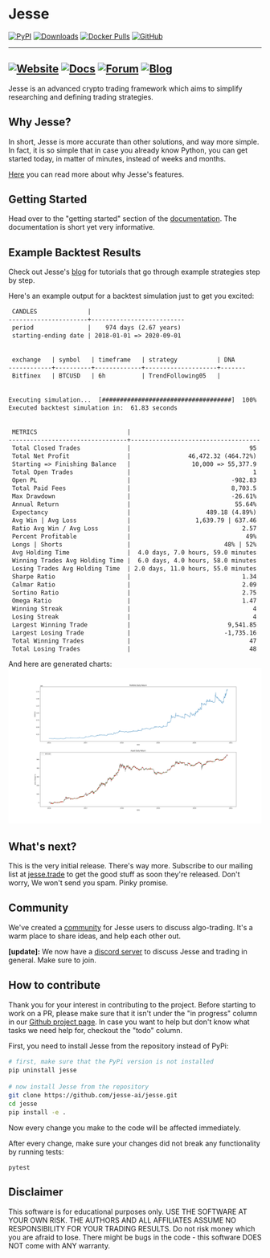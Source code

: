 # Jesse
[![PyPI](https://img.shields.io/pypi/v/jesse)](https://pypi.org/project/jesse)
[![Downloads](https://pepy.tech/badge/jesse)](https://pepy.tech/project/jesse)
[![Docker Pulls](https://img.shields.io/docker/pulls/salehmir/jesse)](https://hub.docker.com/r/salehmir/jesse)
[![GitHub](https://img.shields.io/github/license/jesse-ai/jesse)](https://github.com/jesse-ai/jesse)

---

[![Website](https://img.shields.io/badge/Website-Start%20here!-9cf)](https://jesse.trade)
[![Docs](https://img.shields.io/badge/Docs-Learn%20how!-red)](https://docs.jesse.trade)
[![Forum](https://img.shields.io/badge/Forum-Join%20us!-brightgreen)](https://forum.jesse.trade)
[![Blog](https://img.shields.io/badge/Blog-Get%20the%20news!-blueviolet)](https://jesse.trade/blog)
---
Jesse is an advanced crypto trading framework which aims to simplify researching and defining trading strategies.

## Why Jesse?
In short, Jesse is more accurate than other solutions, and way more simple. 
In fact, it is so simple that in case you already know Python, you can get started today, in matter of minutes, instead of weeks and months. 

[Here](https://docs.jesse.trade/docs/) you can read more about why Jesse's features. 

## Getting Started
Head over to the "getting started" section of the [documentation](https://docs.jesse.trade/docs/getting-started). The 
documentation is short yet very informative. 

## Example Backtest Results

Check out Jesse's [blog](https://jesse.trade/blog) for tutorials that go through example strategies step by step. 

Here's an example output for a backtest simulation just to get you excited:
```
 CANDLES              |
----------------------+--------------------------
 period               |    974 days (2.67 years)
 starting-ending date | 2018-01-01 => 2020-09-01


 exchange   | symbol   | timeframe   | strategy           | DNA
------------+----------+-------------+--------------------+-------
 Bitfinex   | BTCUSD   | 6h          | TrendFollowing05   |


Executing simulation...  [####################################]  100%
Executed backtest simulation in:  61.83 seconds


 METRICS                         |
---------------------------------+------------------------------------
 Total Closed Trades             |                                 95
 Total Net Profit                |                46,472.32 (464.72%)
 Starting => Finishing Balance   |                 10,000 => 55,377.9
 Total Open Trades               |                                  1
 Open PL                         |                            -982.83
 Total Paid Fees                 |                            8,703.5
 Max Drawdown                    |                            -26.61%
 Annual Return                   |                             55.64%
 Expectancy                      |                     489.18 (4.89%)
 Avg Win | Avg Loss              |                  1,639.79 | 637.46
 Ratio Avg Win / Avg Loss        |                               2.57
 Percent Profitable              |                                49%
 Longs | Shorts                  |                          48% | 52%
 Avg Holding Time                |  4.0 days, 7.0 hours, 59.0 minutes
 Winning Trades Avg Holding Time |  6.0 days, 4.0 hours, 58.0 minutes
 Losing Trades Avg Holding Time  | 2.0 days, 11.0 hours, 55.0 minutes
 Sharpe Ratio                    |                               1.34
 Calmar Ratio                    |                               2.09
 Sortino Ratio                   |                               2.75
 Omega Ratio                     |                               1.47
 Winning Streak                  |                                  4
 Losing Streak                   |                                  4
 Largest Winning Trade           |                           9,541.85
 Largest Losing Trade            |                          -1,735.16
 Total Winning Trades            |                                 47
 Total Losing Trades             |                                 48
```

And here are generated charts:
![chart-example](https://raw.githubusercontent.com/jesse-ai/jesse/master/assets/chart-example.png)

## What's next?
This is the very initial release. There's way more. Subscribe to our mailing list at [jesse.trade](https://jesse.trade) to get the good stuff as soon they're released. Don't worry, We won't send you spam. Pinky promise.

## Community
We've created a [community](http://forum.jesse.trade/) for Jesse users to discuss algo-trading. It's a warm place to share ideas, and help each other out.

**[update]:**  We now have a [discord server](https://discord.gg/nztUFbMnF5) to discuss Jesse and trading in general. Make sure to join. 

## How to contribute
Thank you for your interest in contributing to the project. Before starting to work on a PR, please make sure that it isn't under the "in progress" column in our [Github project page](https://github.com/jesse-ai/jesse/projects/2). In case you want to help but don't know what tasks we need help for, checkout the "todo" column. 

First, you need to install Jesse from the repository instead of PyPi:

```sh
# first, make sure that the PyPi version is not installed
pip uninstall jesse

# now install Jesse from the repository
git clone https://github.com/jesse-ai/jesse.git
cd jesse
pip install -e .
```

Now every change you make to the code will be affected immediately.

After every change, make sure your changes did not break any functionality by running tests:
```
pytest
```

## Disclaimer
This software is for educational purposes only. USE THE SOFTWARE AT YOUR OWN RISK. THE AUTHORS AND ALL AFFILIATES ASSUME NO RESPONSIBILITY FOR YOUR TRADING RESULTS. Do not risk money which you are afraid to lose. There might be bugs in the code - this software DOES NOT come with ANY warranty.
